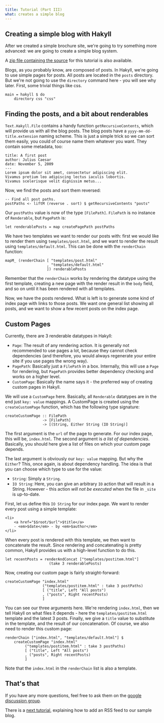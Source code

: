 ```yaml
---
title: Tutorial (Part III)
what: creates a simple blog
---
```


## Creating a simple blog with Hakyll

After we created a simple brochure site, we're going to try something more
advanced: we are going to create a simple blog system.

A [zip file containing the source](examples/simpleblog.zip) for this
tutorial is also available.

Blogs, as you probably know, are composed of posts. In Hakyll, we're going
to use simple pages for posts. All posts are located in the `posts`
directory. But we're not going to use the `directory` command here - you will
see why later. First, some trivial things like css.

~~~~~{.haskell}
main = hakyll $ do
    directory css "css"
~~~~~

## Finding the posts, and a bit about renderables

`Text.Hakyll.File` contains a handy function `getRecursiveContents`, which will
provide us with all the blog posts. The blog posts have a
`yyyy-mm-dd-title.extension` naming scheme. This is just a simple trick so we
can sort them easily, you could of course name them whatever you want. They
contain some metadata, too:

    title: A first post
    author: Julius Caesar
    date: November 5, 2009
    ---
    Lorem ipsum dolor sit amet, consectetur adipiscing elit. 
    Vivamus pretium leo adipiscing lectus iaculis lobortis.
    Vivamus scelerisque velit dignissim metus...

Now, we find the posts and sort them reversed:

~~~~~{.haskell}
-- Find all post paths.
postPaths <- liftM (reverse . sort) $ getRecursiveContents "posts"
~~~~~

Our `postPaths` value is now of the type `[FilePath]`. `FilePath` is no
instance of `Renderable`, but `PagePath` is:

~~~~~{.haskell}
let renderablePosts = map createPagePath postPaths
~~~~~

We have two templates we want to render our posts with: first we would like to
render them using `templates/post.html`, and we want to render the result
using `templates/default.html`. This can be done with the `renderChain`
function:

~~~~~{.haskell}
mapM_ (renderChain [ "templates/post.html"
                   , "templates/default.html"
                   ]) renderablePosts
~~~~~

Remember that the `renderChain` works by rendering the datatype using the first
template, creating a new page with the render result in the `body` field, and so
on until it has been rendered with all templates.

Now, we have the posts rendered. What is left is to generate some kind of index
page with links to those posts. We want one general list showing all posts, and
we want to show a few recent posts on the index page.

## Custom Pages

Currently, there are 3 renderable datatypes in Hakyll:

- `Page`: The result of any rendering action. It is generally not recommended
  to use pages a lot, because they cannot check dependencies (and therefore,
  you would always regenerate your entire site if you use pages the wrong way).
- `PagePath`: Basically just a `FilePath` in a box. Internally, this will use
  a `Page` for rendering, but `PagePath` provides better dependency checking
  and works on a higher level.
- `CustomPage`: Basically the name says it - the preferred way of creating
  custom pages in Hakyll.

We will use a `CustomPage` here. Basically, all `Renderable` datatypes are in
the end just `key: value` mappings. A CustomPage is created using the
`createCustomPage` function, which has the following type signature:

~~~~~{.haskell}
createCustomPage :: FilePath
                 -> [FilePath]
                 -> [(String, Either String (IO String)]
~~~~~

The first argument is the `url` of the page to generate. For our index page,
this will be, `index.html`. The second argument is _a list of dependencies_.
Basically, you should here give a list of files on which your custom page
depends.

The last argument is obviously our `key: value` mapping. But why the `Either`?
This, once again, is about dependency handling. The idea is that you can choose
which type to use for the value:

- `String`: Simply a `String`.
- `IO String`: Here, you can give an arbitrary `IO` action that will result
  in a String. However - this action _will not be executed_ when the file
  in `_site` is up-to-date.

First, let us define this `IO String` for our index page. We want to render
every post using a simple template:

~~~~~{.html}
<li>
    <a href="$$root/$url">$title</a>
    - <em>$date</em> - by <em>$author</em>
</li>
~~~~~

When every post is rendered with this template, we then want to concatenate the
result. Since rendering and concatenating is pretty common, Hakyll provides us
with a high-level function to do this.

~~~~~{.haskell}
let recentPosts = renderAndConcat ["templates/postitem.html"]
                    (take 3 renderablePosts)
~~~~~

Now, creating our custom page is fairly straight-forward:

~~~~~{.haskell}
createCustomPage "index.html"
                 ("templates/postitem.html" : take 3 postPaths)
                 [ ("title", Left "All posts")
                 , ("posts", Right recentPosts)
                 ]
~~~~~

You can see our three arguments here. We're rendering `index.html`, then we tell
Hakyll on what files it depends - here the `templates/postitem.html` template
and the latest 3 posts. Finally, we give a `title` value to substitute in the
template, and the result of our concatenation. Of course, we also need to render
this custom page:

~~~~~{.haskell}
renderChain ["index.html", "templates/default.html"] $
    createCustomPage "index.html"
         ("templates/postitem.html" : take 3 postPaths)
         [ ("title", Left "All posts")
         , ("posts", Right recentPosts)
         ]
~~~~~

Note that the `index.html` in the `renderChain` list is also a template.

## That's that

If you have any more questions, feel free to ask them on the
[google discussion group](http://groups.google.com/group/hakyll).

There is a [next tutorial](tutorial4.html), explaining how to add an RSS feed
to our sample blog.
